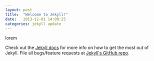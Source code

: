```yaml
---
layout: post
title:  "Welcome to Jekyll!"
date:   2013-12-01 14:09:25
categories: jekyll update
---
```


lorem

Check out the [Jekyll docs][jekyll] for more info on how to get the most out of Jekyll. File all bugs/feature requests at [Jekyll's GitHub repo][jekyll-gh].

[jekyll-gh]: https://github.com/mojombo/jekyll
[jekyll]:    http://jekyllrb.com
